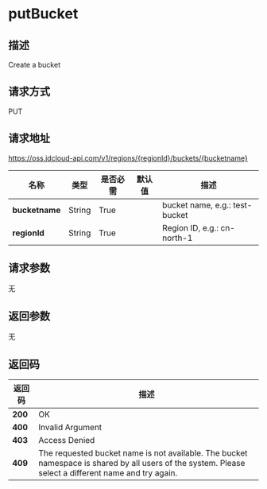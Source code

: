 # putBucket


## 描述
Create a bucket


## 请求方式
PUT

## 请求地址
https://oss.jdcloud-api.com/v1/regions/{regionId}/buckets/{bucketname}

|名称|类型|是否必需|默认值|描述|
|---|---|---|---|---|
|**bucketname**|String|True| |bucket name, e.g.: test-bucket|
|**regionId**|String|True| |Region ID, e.g.: cn-north-1|

## 请求参数
无


## 返回参数
无


## 返回码
|返回码|描述|
|---|---|
|**200**|OK|
|**400**|Invalid Argument|
|**403**|Access Denied|
|**409**|The requested bucket name is not available. The bucket namespace is shared by all users of the system. Please select a different name and try again.|

